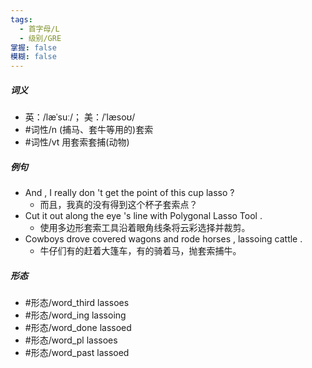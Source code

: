 ```yaml
---
tags:
  - 首字母/L
  - 级别/GRE
掌握: false
模糊: false
---
```

##### 词义
- 英：/læˈsuː/； 美：/ˈlæsoʊ/
- #词性/n  (捕马、套牛等用的)套索
- #词性/vt  用套索套捕(动物)
##### 例句
- And , I really don 't get the point of this cup lasso ?
	- 而且，我真的没有得到这个杯子套索点？
- Cut it out along the eye 's line with Polygonal Lasso Tool .
	- 使用多边形套索工具沿着眼角线条将云彩选择并裁剪。
- Cowboys drove covered wagons and rode horses , lassoing cattle .
	- 牛仔们有的赶着大篷车，有的骑着马，抛套索捕牛。
##### 形态
- #形态/word_third lassoes
- #形态/word_ing lassoing
- #形态/word_done lassoed
- #形态/word_pl lassoes
- #形态/word_past lassoed
